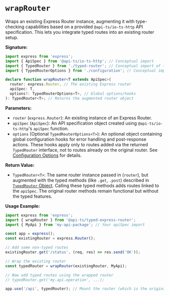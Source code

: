 # `wrapRouter`

Wraps an existing Express Router instance, augmenting it with type-checking capabilities
based on a provided `@api-ts/io-ts-http` API specification. This lets you integrate
typed routes into an existing router setup.

**Signature:**

```typescript
import express from 'express';
import { ApiSpec } from '@api-ts/io-ts-http'; // Conceptual import
import { TypedRouter } from './typed-router'; // Conceptual import of the return type
import { TypedRouterOptions } from './configuration'; // Conceptual import

declare function wrapRouter<T extends ApiSpec>(
  router: express.Router, // The existing Express router
  apiSpec: T,
  options?: TypedRouterOptions<T>, // Global options/hooks
): TypedRouter<T>; // Returns the augmented router object
```

**Parameters:**

- `router` (`express.Router`): An existing instance of an Express Router.
- `apiSpec` (`ApiSpec`): An API specification object created using
  `@api-ts/io-ts-http`'s `apiSpec` function.
- `options` (Optional `TypedRouterOptions<T>`): An optional object containing global
  configuration hooks for error handling and post-response actions. These hooks apply
  only to routes added via the returned `TypedRouter` interface, not to routes already
  on the original router. See [Configuration Options](./configuration) for details.

**Return Value:**

- `TypedRouter<T>`: The same router instance passed in (`router`), but augmented with
  the typed methods (like `.get`, `.post`) described in
  [`TypedRouter` Object](./typed-router). Calling these typed methods adds routes linked
  to the `apiSpec`. The original router methods remain functional but without the typed
  features.

**Usage Example:**

```typescript
import express from 'express';
import { wrapRouter } from '@api-ts/typed-express-router';
import { MyApi } from 'my-api-package'; // Your apiSpec import

const app = express();
const existingRouter = express.Router();

// Add some non-typed routes
existingRouter.get('/status', (req, res) => res.send('OK'));

// Wrap the existing router
const typedRouter = wrapRouter(existingRouter, MyApi);

// Now add typed routes using the wrapped router
// typedRouter.get('my.api.operation', ...);

app.use('/api', typedRouter); // Mount the router (which is the original instance)
```
